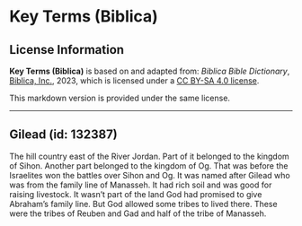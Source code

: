 # Key Terms (Biblica)

## License Information

**Key Terms (Biblica)** is based on and adapted from: _Biblica Bible Dictionary_, [Biblica, Inc.](https://www.biblica.com/), 2023, which is licensed under a [CC BY-SA 4.0 license](https://creativecommons.org/licenses/by-sa/4.0/legalcode.en).

This markdown version is provided under the same license.



--------------------------------

## Gilead (id: 132387)

The hill country east of the River Jordan. Part of it belonged to the kingdom of Sihon. Another part belonged to the kingdom of Og. That was before the Israelites won the battles over Sihon and Og. It was named after Gilead who was from the family line of Manasseh. It had rich soil and was good for raising livestock. It wasn’t part of the land God had promised to give Abraham’s family line. But God allowed some tribes to lived there. These were the tribes of Reuben and Gad and half of the tribe of Manasseh.


